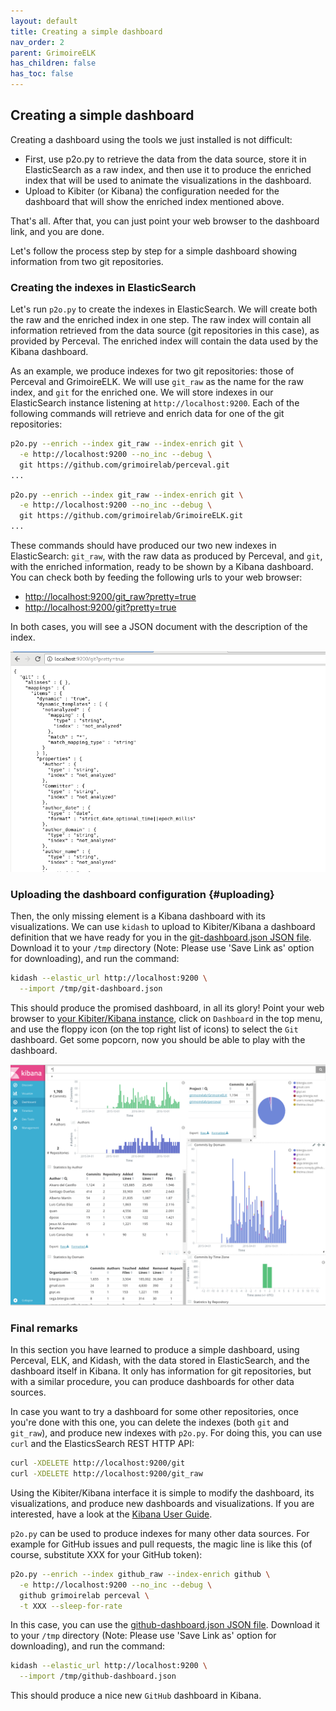 ```yaml
---
layout: default
title: Creating a simple dashboard
nav_order: 2
parent: GrimoireELK
has_children: false
has_toc: false
---
```



## Creating a simple dashboard

Creating a dashboard using the tools we just installed is not difficult:

* First, use p2o.py to retrieve the data from the data source, store it in ElasticSearch as a raw index, and then use it to produce the enriched index that will be used to animate the visualizations in the dashboard.
* Upload to Kibiter (or Kibana) the configuration needed for the dashboard that will show the enriched index mentioned above.

That's all. After that, you can just point your web browser to the dashboard link, and you are done.

Let's follow the process step by step for a simple dashboard showing information from two git repositories.

### Creating the indexes in ElasticSearch

Let's run `p2o.py` to create the indexes in ElasticSearch. We will create both the raw and the enriched index in one step. The raw index will contain all information retrieved from the data source (git repositories in this case), as provided by Perceval. The enriched index will contain the data used by the Kibana dashboard.

As an example, we produce indexes for two git repositories: those of Perceval and GrimoireELK. We will use `git_raw` as the name for the raw index, and `git` for the enriched one. We will store indexes in our ElasticSearch instance listening at `http://localhost:9200`. Each of the following commands will retrieve and enrich data for one of the git repositories:

```bash
p2o.py --enrich --index git_raw --index-enrich git \
  -e http://localhost:9200 --no_inc --debug \
  git https://github.com/grimoirelab/perceval.git
...
```
```bash
p2o.py --enrich --index git_raw --index-enrich git \
  -e http://localhost:9200 --no_inc --debug \
  git https://github.com/grimoirelab/GrimoireELK.git
...
```

These commands should have produced our two new indexes in ElasticSearch: `git_raw`, with the raw data as produced by Perceval, and `git`, with the enriched information, ready to be shown by a Kibana dashboard. You can check both by feeding the following urls to your web browser:

* [http://localhost:9200/git\_raw?pretty=true](http://localhost:9200/git_raw?pretty=true)
* [http://localhost:9200/git?pretty=true](http://localhost:9200/git?pretty=true)

In both cases, you will see a JSON document with the description of the index.

![](figs/elasticsearch-index.png)

### Uploading the dashboard configuration {#uploading}

Then, the only missing element is a Kibana dashboard with its visualizations.
We can use `kidash` to upload to Kibiter/Kibana a dashboard definition
that we have ready for you in the [git-dashboard.json JSON file](dashboards/git-dashboard.json).
Download it to your `/tmp` directory
(Note: Please use 'Save Link as' option for downloading), and run the command:

```bash
kidash --elastic_url http://localhost:9200 \
  --import /tmp/git-dashboard.json
```

This should produce the promised dashboard, in all its glory! Point your web browser to [your Kibiter/Kibana instance](http://localhost:5601/), click on `Dashboard` in the top menu, and use the floppy icon \(on the top right list of icons\) to select the `Git` dashboard. Get some popcorn, now you should be able to play with the dashboard.

![](figs/kibana-dashboard.png)

### Final remarks

In this section you have learned to produce a simple dashboard, using Perceval, ELK, and Kidash, with the data stored in ElasticSearch, and the dashboard itself in Kibana. It only has information for git repositories, but with a similar procedure, you can produce dashboards for other data sources.

In case you want to try a dashboard for some other repositories, once you're done with this one, you can delete the indexes \(both `git` and `git_raw`\), and produce new indexes with `p2o.py`. For doing this, you can use `curl` and the ElasticsSearch REST HTTP API:

```bash
curl -XDELETE http://localhost:9200/git
curl -XDELETE http://localhost:9200/git_raw
```

Using the Kibiter/Kibana interface it is simple to modify the dashboard, its visualizations, and produce new dashboards and visualizations. If you are interested, have a look at the [Kibana User Guide](https://www.elastic.co/guide/en/kibana/current/).

`p2o.py` can be used to produce indexes for many other data sources. For example for GitHub issues and pull requests, the magic line is like this \(of course, substitute XXX for your GitHub token\):

```bash
p2o.py --enrich --index github_raw --index-enrich github \
  -e http://localhost:9200 --no_inc --debug \
  github grimoirelab perceval \
  -t XXX --sleep-for-rate
```

In  this  case, you  can  use the
[github-dashboard.json JSON file](dashboards/github-dashboard.json).
Download it to your `/tmp` directory (Note: Please use 'Save Link as' option for downloading), and run the command:

```bash
kidash --elastic_url http://localhost:9200 \
  --import /tmp/github-dashboard.json
```

This should produce a nice new  `GitHub` dashboard in Kibana.

